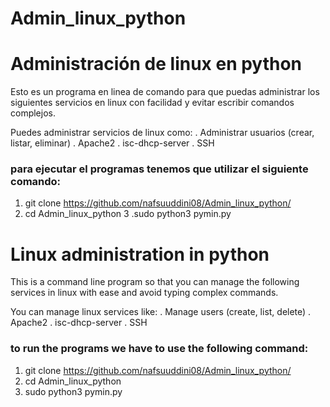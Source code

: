 # Admin_linux_python
# Administración de linux en python

Esto es un programa en linea de comando para que puedas administrar los siguientes servicios en linux con facilidad y evitar escribir comandos complejos.

Puedes administrar servicios de linux como:
. Administrar usuarios (crear, listar, eliminar)
. Apache2
. isc-dhcp-server
. SSH

### para ejecutar el programas tenemos que utilizar el siguiente comando:

1. git clone https://github.com/nafsuuddini08/Admin_linux_python/
2. cd Admin_linux_python
3 .sudo python3 pymin.py

# Linux administration in python

This is a command line program so that you can manage the following services in linux with ease and avoid typing complex commands.

You can manage linux services like:
. Manage users (create, list, delete)
. Apache2
. isc-dhcp-server
. SSH

### to run the programs we have to use the following command:

1. git clone https://github.com/nafsuuddini08/Admin_linux_python/
2. cd Admin_linux_python
3. sudo python3 pymin.py
